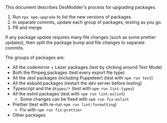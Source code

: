 This document describes DesModder's process for upgrading packages.

1. Run `npx npm-upgrade` to list the new versions of packages.
2. In separate commits, update each group of packages, testing as you go.
3. PR and merge.

If any package update requires many file changes (such as some prettier updates), then split the package bump and file changes to separate commits.

The groups of packages are:

- All the codemirror + Lezer packages (test by clicking around Text Mode)
- Both the ffmpeg packages (test every export file type)
- All the Jest packages (including Puppeteer) (test with `npm run test`)
- All the esbuild packages (restart the dev server before testing)
- Typescript and the `@types/*` (test with `npm run lint:types`)
- All the eslint packages (test with `npm run lint:eslint`)
  - Some changes can be fixed with `npm run fix:eslint`
- Prettier (test with re-run `npm run lint:formatting`)
  - Fix with `npm run fix:prettier`
- Other packages
